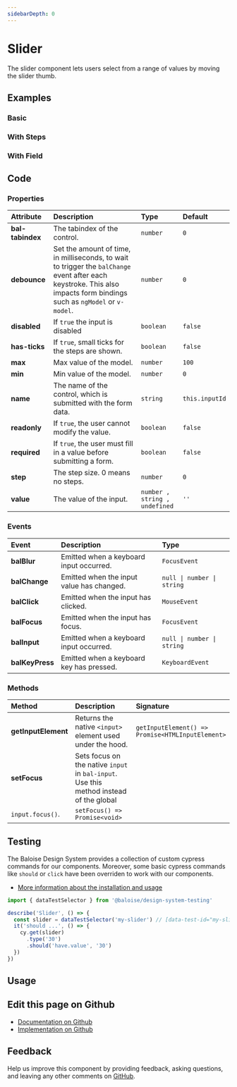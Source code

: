 ```yaml
---
sidebarDepth: 0
---
```


# Slider

<!-- START: human documentation top -->

The slider component lets users select from a range of values by moving the slider thumb.

<!-- END: human documentation top -->

<ClientOnly><docs-component-tabs></docs-component-tabs></ClientOnly>

## Examples

### Basic

<ClientOnly><docs-demo-bal-slider-93></docs-demo-bal-slider-93></ClientOnly>

### With Steps

<ClientOnly><docs-demo-bal-slider-94></docs-demo-bal-slider-94></ClientOnly>

### With Field

<ClientOnly><docs-demo-bal-slider-95></docs-demo-bal-slider-95></ClientOnly>

## Code

### Properties

| Attribute        | Description                                                                                                                                                             | Type                                     | Default                   |
| :--------------- | :---------------------------------------------------------------------------------------------------------------------------------------------------------------------- | :--------------------------------------- | :------------------------ |
| **bal-tabindex** | The tabindex of the control.                                                                                                                                            | <code>number</code>                      | <code>0</code>            |
| **debounce**     | Set the amount of time, in milliseconds, to wait to trigger the `balChange` event after each keystroke. This also impacts form bindings such as `ngModel` or `v-model`. | <code>number</code>                      | <code>0</code>            |
| **disabled**     | If `true` the input is disabled                                                                                                                                         | <code>boolean</code>                     | <code>false</code>        |
| **has-ticks**    | If `true`, small ticks for the steps are shown.                                                                                                                         | <code>boolean</code>                     | <code>false</code>        |
| **max**          | Max value of the model.                                                                                                                                                 | <code>number</code>                      | <code>100</code>          |
| **min**          | Min value of the model.                                                                                                                                                 | <code>number</code>                      | <code>0</code>            |
| **name**         | The name of the control, which is submitted with the form data.                                                                                                         | <code>string</code>                      | <code>this.inputId</code> |
| **readonly**     | If `true`, the user cannot modify the value.                                                                                                                            | <code>boolean</code>                     | <code>false</code>        |
| **required**     | If `true`, the user must fill in a value before submitting a form.                                                                                                      | <code>boolean</code>                     | <code>false</code>        |
| **step**         | The step size. 0 means no steps.                                                                                                                                        | <code>number</code>                      | <code>0</code>            |
| **value**        | The value of the input.                                                                                                                                                 | <code>number , string , undefined</code> | <code>''</code>           |

### Events

| Event           | Description                               | Type                                          |
| :-------------- | :---------------------------------------- | :-------------------------------------------- |
| **balBlur**     | Emitted when a keyboard input occurred.   | <code>FocusEvent</code>                       |
| **balChange**   | Emitted when the input value has changed. | <code>null &#124; number &#124; string</code> |
| **balClick**    | Emitted when the input has clicked.       | <code>MouseEvent</code>                       |
| **balFocus**    | Emitted when the input has focus.         | <code>FocusEvent</code>                       |
| **balInput**    | Emitted when a keyboard input occurred.   | <code>null &#124; number &#124; string</code> |
| **balKeyPress** | Emitted when a keyboard key has pressed.  | <code>KeyboardEvent</code>                    |

### Methods

| Method              | Description                                                                            | Signature                                                               |
| :------------------ | :------------------------------------------------------------------------------------- | :---------------------------------------------------------------------- |
| **getInputElement** | Returns the native `<input>` element used under the hood.                              | <code>getInputElement() =&#62; Promise&#60;HTMLInputElement&#62;</code> |
| **setFocus**        | Sets focus on the native `input` in `bal-input`. Use this method instead of the global |
| `input.focus()`.    | <code>setFocus() =&#62; Promise&#60;void&#62;</code>                                   |

## Testing

The Baloise Design System provides a collection of custom cypress commands for our components. Moreover, some basic cypress commands like `should` or `click` have been overriden to work with our components.

- [More information about the installation and usage](/components/tooling/testing.html)

<!-- START: human documentation testing -->

```typescript
import { dataTestSelector } from '@baloise/design-system-testing'

describe('Slider', () => {
  const slider = dataTestSelector('my-slider') // [data-test-id="my-slider"]
  it('should ...', () => {
    cy.get(slider)
      .type('30')
      .should('have.value', '30')
  })
})
```

<!-- END: human documentation testing -->

## Usage

<!-- START: human documentation usage -->

<!-- END: human documentation usage -->

## Edit this page on Github

- [Documentation on Github](https://github.com/baloise/design-system/blob/master/docs/src/components/components/bal-slider.md)
- [Implementation on Github](https://github.com/baloise/design-system/blob/master/packages/components/src/components/bal-slider)

## Feedback

Help us improve this component by providing feedback, asking questions, and leaving any other comments on [GitHub](https://github.com/baloise/design-system/issues/new).

